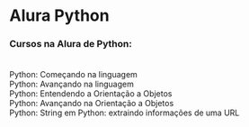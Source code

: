 # Alura Python
### Cursos na Alura de Python: <br> <br>
  Python: Começando na linguagem <br>
  Python: Avançando na linguagem <br>
  Python: Entendendo a Orientação a Objetos <br>
  Python: Avançando na Orientação a Objetos <br>
  Python: String em Python: extraindo informações de uma URL
